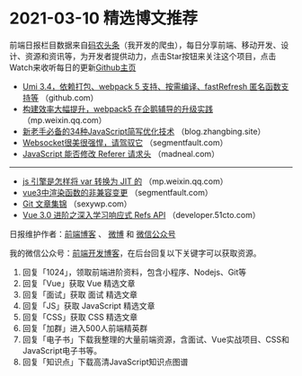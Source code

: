 # 2021-03-10 精选博文推荐

前端日报栏目数据来自[码农头条](http://hao.caibaojian.com.cn/)（我开发的爬虫），每日分享前端、移动开发、设计、资源和资讯等，为开发者提供动力，点击Star按钮来关注这个项目，点击Watch来收听每日的更新[Github主页](https://github.com/kujian/frontendDaily)
* [Umi 3.4，依赖打包、webpack 5 支持、按需编译、fastRefresh 匿名函数支持等](https://github.com/sorrycc/blog/issues/97) （github.com）
* [构建效率大幅提升，webpack5 在企鹅辅导的升级实践](https://mp.weixin.qq.com/s?__biz=MzI1ODE4NzE1Nw==&mid=2247488816&idx=1&sn=1334a60cecf6bba6c701ac797b6372c6) （mp.weixin.qq.com）
* [新老手必备的34种JavaScript简写优化技术](https://blog.zhangbing.site/2021/03/09/34-javascript-optimization-techniques-to-know-in-2021/) （blog.zhangbing.site）
* [Websocket很美很强悍，请驾驭它](https://segmentfault.com/a/1190000039377703) （segmentfault.com）
* [JavaScript 能否修改 Referer 请求头](https://madneal.com/post/referer/) （madneal.com）

***
* [js 引擎是怎样将 var 转换为 JIT 的](https://mp.weixin.qq.com/s?__biz=MzI3NzIzMDY0NA==&mid=2247499082&idx=1&sn=cb38d4359fe839cb06a57f9ab7ee4d3c) （mp.weixin.qq.com）
* [vue3中渲染函数的非兼容变更](https://segmentfault.com/a/1190000039376344) （segmentfault.com）
* [Git 文章集锦](https://sexywp.com/git-summary.htm) （sexywp.com）
* [Vue 3.0 进阶之深入学习响应式 Refs API](https://developer.51cto.com/art/202103/649117.htm) （developer.51cto.com）

日报维护作者：[前端博客](http://caibaojian.com.cn/) 、 [微博](http://weibo.com/kujian) 和 [微信公众号](https://open.weixin.qq.com/qr/code?username=caibaojian_com)

我的微信公众号：[前端开发博客](https://open.weixin.qq.com/qr/code?username=caibaojian_com)，在后台回复以下关键字可以获取资源。

1. 回复「1024」，领取前端进阶资料，包含小程序、Nodejs、Git等
2. 回复「Vue」获取 Vue 精选文章
3. 回复「面试」获取 面试 精选文章
4. 回复「JS」获取 JavaScript 精选文章
5. 回复「CSS」获取 CSS 精选文章
6. 回复「加群」进入500人前端精英群
7. 回复「电子书」下载我整理的大量前端资源，含面试、Vue实战项目、CSS和JavaScript电子书等。
8. 回复「知识点」下载高清JavaScript知识点图谱